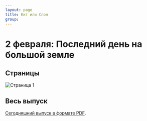 ```yaml
---
layout: page
title: Кит или Слон
group: 
---
```


# 2 февраля: Последний день на большой земле

## Страницы

![Страница 1](https://www.dropbox.com/scl/fi/dddtkgsq8che4h3f78lgq/2025-02-02-page001.jpg?rlkey=ndlrb4gk9sv3o716na8zbjanc&raw=1)

## Весь выпуск

[Сегодняшний выпуск в формате PDF](https://www.dropbox.com/scl/fi/3qu9elw2q3ypxxozo8pe0/2025-02-02.pdf?rlkey=fwwt6xqjdrc8rtkpgz8rb1chw&raw=1). 


